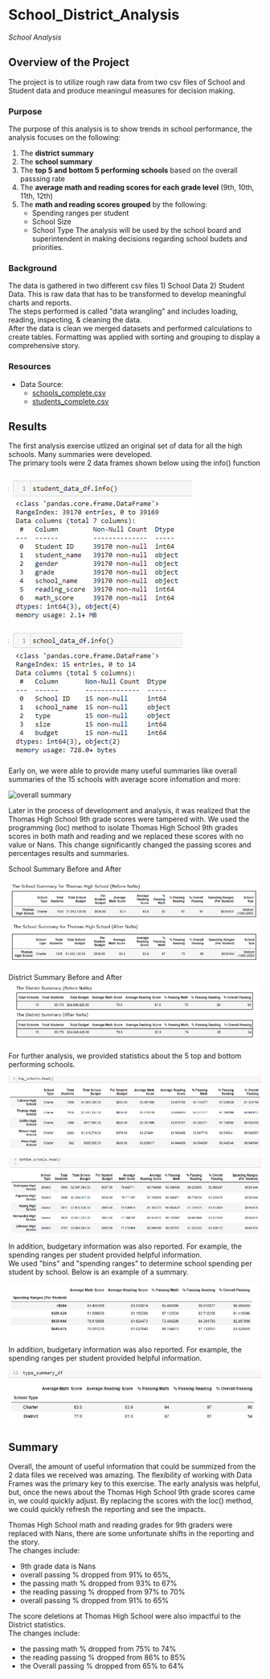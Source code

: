 # School_District_Analysis
*School Analysis*

## Overview of the Project
The project is to utilize rough raw data from two csv files of School and Student data and produce meaningul measures for decision making.  

### Purpose 
The purpose of this analysis is to show trends in school performance, the analysis focuses on the following: 
1)  The **district summary**
2)  The **school summary**
3)  The **top 5 and bottom 5 performing schools** based on the overall passsing rate 
4)  The **average math and reading scores for each grade level** (9th, 10th, 11th, 12th)
5)  The **math and reading scores grouped** by the following:
    - Spending ranges per student
    - School Size
    - School Type
The analysis will be used by the school board and superintendent in making decisions regarding school budets and priorities.   

### Background 
The data is gathered in two different csv files 1) School Data 2) Student Data.  This is raw data that has to be transformed to develop meaningful charts and reports.  
The steps performed is called "data wrangling" and includes loading, reading, inspecting, & cleaning the data.    
After the data is clean we merged datasets and performed calculations to create tables.  Formatting was applied with sorting and grouping to display a   
comprehensive story.

### Resources
- Data Source: 
  - [schools_complete.csv](Resources/schools_complete.csv)
  - [students_complete.csv](Resources/students_complete.csv)

## Results 
The first analysis exercise utlized an original set of data for all the high schools. Many summaries were developed.  
The primary tools were 2 data frames shown below using the info() function 

 ![Student_Data_df](https://github.com/mjrotter4445/School_District_Analysis/blob/main/Graphics/student%20data%20df%20info.png)



 ![School_Data_df](https://github.com/mjrotter4445/School_District_Analysis/blob/main/Graphics/school%20data%20df%20info.png)


Early on, we were able to provide many useful summaries like overall summaries of the 15 schools with average score infomation and more:  

 
![overall summary](https://user-images.githubusercontent.com/84689107/124357382-66db5080-dbd8-11eb-99a6-3e934706aba2.png)
 
 

Later in the process of development and analysis, it was realized that the Thomas High School 9th grade scores were tampered with.  We used the programming
(loc) method to isolate Thomas High School 9th grades scores in both math and reading and we replaced these scores with no value or Nans. 
This change significantly changed the passing scores and percentages results and summaries.  



School Summary Before and After 

![School Summary before and after](https://github.com/mjrotter4445/School_District_Analysis/blob/main/Graphics/school%20summary%20before%20and%20after.png)


District Summary Before and After 
![District Summary before and after](https://github.com/mjrotter4445/School_District_Analysis/blob/main/Graphics/district%20summary%20before%20and%20after.png)

  
  
For further analysis, we provided statistics about the 5 top and bottom performing schools.  

![top](https://github.com/mjrotter4445/School_District_Analysis/blob/main/Graphics/top%205%20perf%20school.png)

 
 
 
 
![bottom](https://github.com/mjrotter4445/School_District_Analysis/blob/main/Graphics/bottom%205%20perf%20school.png) 
 
 
 
 
 
 
 In addition, budgetary information was also reported.  For example, the spending ranges per student provided helpful information.  
 We used "bins" and "spending ranges" to determine school spending per student by school.  Below is an example of a summary. 
 
 ![spending ranges by school](https://github.com/mjrotter4445/School_District_Analysis/blob/main/Graphics/spending%20ranges%20per%20student.png) 
 
 In addition, budgetary information was also reported.  For example, the spending ranges per student provided helpful information.   
 
 ![avg score by school type](https://github.com/mjrotter4445/School_District_Analysis/blob/main/Graphics/avg%20scores%20by%20school%20type.png)  
 
 
 
 
## Summary 
Overall, the amount of useful information that could be summized from the 2 data files we received was amazing.    The flexibility of working with Data Frames was the 
primary key to this exercise.    The early analysis was helpful, but, once the news about the Thomas High School 9th grade scores came in, we could quickly adjust. 
By replacing the scores with the loc() method, we could quickly refresh the reporting and see the impacts.   
 
Thomas High School math and reading grades for 9th graders were replaced with Nans, there are some unfortunate shifts in the reporting and the story.    
The changes include: 

   - 9th grade data is Nans 
   - overall passing % dropped from 91% to 65%, 
   - the passing math % dropped from 93% to 67%
   - the reading passing % dropped from 97% to 70%
   - overall passing % dropped from 91% to 65%

The score deletions at Thomas High School were also impactful to the District statistics.   
The changes include: 
   - the passing math % dropped from 75% to 74%
   - the reading passing % dropped from 86% to 85%
   - the Overall passing % dropped from 65% to 64% 

